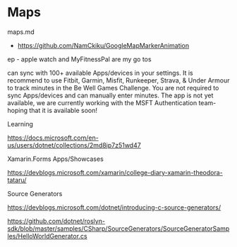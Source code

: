 # Maps

maps.md

*   https://github.com/NamCkiku/GoogleMapMarkerAnimation














ep - apple watch and MyFitnessPal are my go tos

can sync with 100+ available Apps/devices in your settings. It is recommend to use Fitbit, Garmin, Misfit, Runkeeper, Strava, & Under Armour to track minutes in the Be Well Games Challenge. You are not required to sync Apps/devices and can manually enter minutes. The app is not yet available, we are currently working with the MSFT Authentication team- hoping that it is available soon!



Learning

https://docs.microsoft.com/en-us/users/dotnet/collections/2md8ip7z51wd47


Xamarin.Forms Apps/Showcases

https://devblogs.microsoft.com/xamarin/college-diary-xamarin-theodora-tataru/



Source Generators

https://devblogs.microsoft.com/dotnet/introducing-c-source-generators/

https://github.com/dotnet/roslyn-sdk/blob/master/samples/CSharp/SourceGenerators/SourceGeneratorSamples/HelloWorldGenerator.cs
